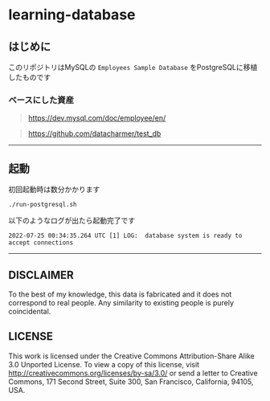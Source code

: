 # learning-database

## はじめに

このリポジトリはMySQLの `Employees Sample Database` をPostgreSQLに移植したものです

### ベースにした資産
> https://dev.mysql.com/doc/employee/en/

> https://github.com/datacharmer/test_db

---

## 起動
初回起動時は数分かかります
```shell
./run-postgresql.sh
```
以下のようなログが出たら起動完了です
```shell
2022-07-25 00:34:35.264 UTC [1] LOG:  database system is ready to accept connections
```


---
## DISCLAIMER

To the best of my knowledge, this data is fabricated and
it does not correspond to real people.
Any similarity to existing people is purely coincidental.


## LICENSE
This work is licensed under the
Creative Commons Attribution-Share Alike 3.0 Unported License.
To view a copy of this license, visit
http://creativecommons.org/licenses/by-sa/3.0/ or send a letter to
Creative Commons, 171 Second Street, Suite 300, San Francisco,
California, 94105, USA.


